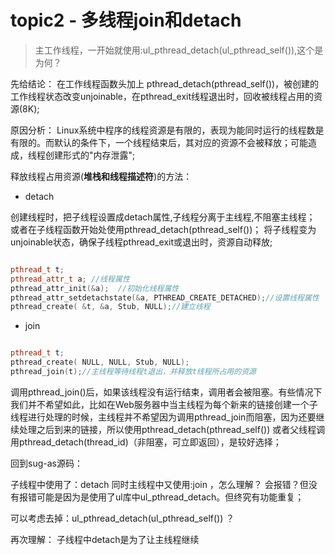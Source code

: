 # topic2 - 多线程join和detach


> 主工作线程，一开始就使用:ul_pthread_detach(ul_pthread_self()),这个是为何？

先给结论：
在工作线程函数头加上 pthread_detach(pthread_self())，被创建的工作线程状态改变unjoinable，在pthread_exit线程退出时，回收被线程占用的资源(8K);


原因分析：
Linux系统中程序的线程资源是有限的，表现为能同时运行的线程数是有限的。而默认的条件下，一个线程结束后，其对应的资源不会被释放；可能造成，线程创建形式的"内存泄露";

释放线程占用资源(**堆栈和线程描述符**)的方法：

* detach

创建线程时，把子线程设置成detach属性,子线程分离于主线程,不阻塞主线程；
或者在子线程函数开始处使用pthread_detach(pthread_self())；
将子线程变为unjoinable状态，确保子线程pthread_exit或退出时，资源自动释放;

```c++

pthread_t t;
pthread_attr_t a; //线程属性
pthread_attr_init(&a);  //初始化线程属性
pthread_attr_setdetachstate(&a, PTHREAD_CREATE_DETACHED);//设置线程属性
pthread_create( &t, &a, Stub, NULL);//建立线程

```


* join

```c++

pthread_t t;
pthread_create( NULL, NULL, Stub, NULL);
pthread_join(t);//主线程等待线程t退出，并释放t线程所占用的资源

```

调用pthread_join()后，如果该线程没有运行结束，调用者会被阻塞。有些情况下我们并不希望如此，比如在Web服务器中当主线程为每个新来的链接创建一个子线程进行处理的时候，主线程并不希望因为调用pthread_join而阻塞，因为还要继续处理之后到来的链接，所以使用pthread_detach(pthread_self()) 
或者父线程调用pthread_detach(thread_id)（非阻塞，可立即返回），是较好选择；


回到sug-as源码：

子线程中使用了：detach 同时主线程中又使用:join ，怎么理解？ 会报错？但没有报错可能是因为是使用了ul库中ul_pthread_detach。但终究有功能重复；

可以考虑去掉：ul_pthread_detach(ul_pthread_self()) ？ 

再次理解： 子线程中detach是为了让主线程继续

